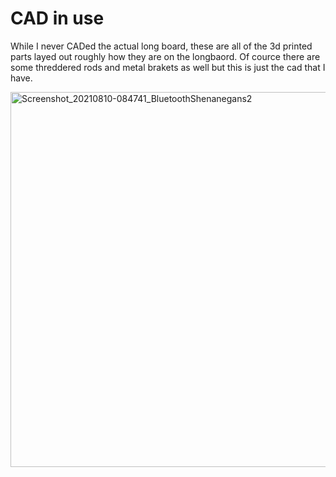# CAD in use
While I never CADed the actual long board, these are all of the 3d printed parts layed out roughly how they are on the longbaord. Of cource there are some threddered rods and metal brakets as well but this is just the cad that I have.
<p float="left">
  <img src="https://user-images.githubusercontent.com/77077715/132922320-364b2f96-7600-45c6-8782-2b7d1218a841.png" alt="Screenshot_20210810-084741_BluetoothShenanegans2" width="800" height="600">
 </p>
